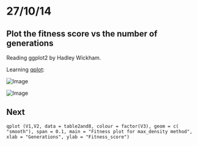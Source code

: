 27/10/14
========================================================

Plot the fitness score vs the number of generations
-------

Reading ggplot2 by Hadley Wickham. 

Learning [qplot](http://www.statmethods.net/advgraphs/ggplot2.html):

![Image](https://github.com/pilarcormo/small_genomes_SNPs/blob/master/arabidopsis_datasets/dataset_small8kb/max_density_150gen/Rplot.png?raw=true)

![Image](https://github.com/pilarcormo/small_genomes_SNPs/blob/master/arabidopsis_datasets/dataset_small8kb/max_density_150gen/Rplot01.png?raw=true)

Next
----

```
qplot (V1,V2, data = table2and8, colour = factor(V3), geom = c( "smooth"), span = 0.1, main = "Fitness plot for max_density method", xlab = "Generations", ylab = "Fitness_score")
```


